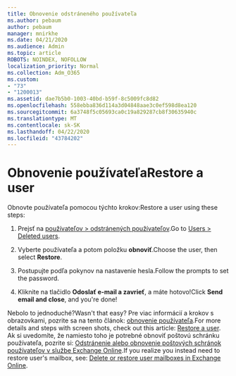 ```yaml
---
title: Obnovenie odstráneného používateľa
ms.author: pebaum
author: pebaum
manager: mnirkhe
ms.date: 04/21/2020
ms.audience: Admin
ms.topic: article
ROBOTS: NOINDEX, NOFOLLOW
localization_priority: Normal
ms.collection: Adm_O365
ms.custom:
- "73"
- "1200013"
ms.assetid: dae7b5b0-1003-40bd-b59f-8c5009fc8d82
ms.openlocfilehash: 558ebba836d114a3d04848aae3c0ef598d8ea120
ms.sourcegitcommit: 6a3748f5c05693ca0c19a829287cb8f30635940c
ms.translationtype: MT
ms.contentlocale: sk-SK
ms.lasthandoff: 04/22/2020
ms.locfileid: "43784202"
---
```

# <a name="restore-a-user"></a><span data-ttu-id="81411-102">Obnovenie používateľa</span><span class="sxs-lookup"><span data-stu-id="81411-102">Restore a user</span></span>

<span data-ttu-id="81411-103">Obnovte používateľa pomocou týchto krokov:</span><span class="sxs-lookup"><span data-stu-id="81411-103">Restore a user using these steps:</span></span>
  
1. <span data-ttu-id="81411-104">Prejsť na [používateľov \> odstránených používateľov](https://admin.microsoft.com/adminportal/home#/deletedusers).</span><span class="sxs-lookup"><span data-stu-id="81411-104">Go to [Users \> Deleted users](https://admin.microsoft.com/adminportal/home#/deletedusers).</span></span>

2. <span data-ttu-id="81411-105">Vyberte používateľa a potom položku **obnoviť**.</span><span class="sxs-lookup"><span data-stu-id="81411-105">Choose the user, then select **Restore**.</span></span>

3. <span data-ttu-id="81411-106">Postupujte podľa pokynov na nastavenie hesla.</span><span class="sxs-lookup"><span data-stu-id="81411-106">Follow the prompts to set the password.</span></span>

4. <span data-ttu-id="81411-107">Kliknite na tlačidlo **Odoslať e-mail a zavrieť**, a máte hotovo!</span><span class="sxs-lookup"><span data-stu-id="81411-107">Click **Send email and close**, and you're done!</span></span>

<span data-ttu-id="81411-108">Nebolo to jednoduché?</span><span class="sxs-lookup"><span data-stu-id="81411-108">Wasn't that easy?</span></span> <span data-ttu-id="81411-109">Pre viac informácií a krokov s obrazovkami, pozrite sa na tento článok: [obnovenie používateľa](https://docs.microsoft.com/office365/admin/add-users/restore-user).</span><span class="sxs-lookup"><span data-stu-id="81411-109">For more details and steps with screen shots, check out this article: [Restore a user](https://docs.microsoft.com/office365/admin/add-users/restore-user).</span></span> <span data-ttu-id="81411-110">Ak si uvedomíte, že namiesto toho je potrebné obnoviť poštovú schránku používateľa, pozrite si: [Odstránenie alebo obnovenie poštových schránok používateľov v službe Exchange Online](https://docs.microsoft.com/exchange/recipients-in-exchange-online/delete-or-restore-mailboxes).</span><span class="sxs-lookup"><span data-stu-id="81411-110">If you realize you instead need to restore user's mailbox, see: [Delete or restore user mailboxes in Exchange Online](https://docs.microsoft.com/exchange/recipients-in-exchange-online/delete-or-restore-mailboxes).</span></span>